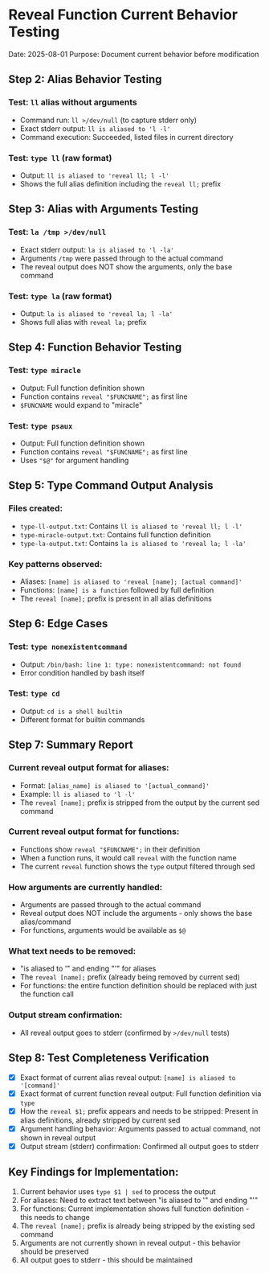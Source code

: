 # Reveal Function Current Behavior Testing
Date: 2025-08-01
Purpose: Document current behavior before modification

## Step 2: Alias Behavior Testing

### Test: `ll` alias without arguments
- Command run: `ll >/dev/null` (to capture stderr only)
- Exact stderr output: `ll is aliased to 'l -l'`
- Command execution: Succeeded, listed files in current directory

### Test: `type ll` (raw format)
- Output: `ll is aliased to 'reveal ll; l -l'`
- Shows the full alias definition including the `reveal ll;` prefix

## Step 3: Alias with Arguments Testing

### Test: `la /tmp >/dev/null`
- Exact stderr output: `la is aliased to 'l -la'`
- Arguments `/tmp` were passed through to the actual command
- The reveal output does NOT show the arguments, only the base command

### Test: `type la` (raw format)
- Output: `la is aliased to 'reveal la; l -la'`
- Shows full alias with `reveal la;` prefix

## Step 4: Function Behavior Testing

### Test: `type miracle`
- Output: Full function definition shown
- Function contains `reveal "$FUNCNAME";` as first line
- `$FUNCNAME` would expand to "miracle"

### Test: `type psaux`  
- Output: Full function definition shown
- Function contains `reveal "$FUNCNAME";` as first line
- Uses `"$@"` for argument handling

## Step 5: Type Command Output Analysis

### Files created:
- `type-ll-output.txt`: Contains `ll is aliased to 'reveal ll; l -l'`
- `type-miracle-output.txt`: Contains full function definition
- `type-la-output.txt`: Contains `la is aliased to 'reveal la; l -la'`

### Key patterns observed:
- Aliases: `[name] is aliased to 'reveal [name]; [actual command]'`
- Functions: `[name] is a function` followed by full definition
- The `reveal [name];` prefix is present in all alias definitions

## Step 6: Edge Cases

### Test: `type nonexistentcommand`
- Output: `/bin/bash: line 1: type: nonexistentcommand: not found`
- Error condition handled by bash itself

### Test: `type cd`
- Output: `cd is a shell builtin`
- Different format for builtin commands

## Step 7: Summary Report

### Current reveal output format for aliases:
- Format: `[alias_name] is aliased to '[actual_command]'`
- Example: `ll is aliased to 'l -l'`
- The `reveal [name];` prefix is stripped from the output by the current sed command

### Current reveal output format for functions:
- Functions show `reveal "$FUNCNAME";` in their definition
- When a function runs, it would call `reveal` with the function name
- The current `reveal` function shows the `type` output filtered through sed

### How arguments are currently handled:
- Arguments are passed through to the actual command
- Reveal output does NOT include the arguments - only shows the base alias/command
- For functions, arguments would be available as `$@`

### What text needs to be removed:
- "is aliased to '" and ending "'" for aliases
- The `reveal [name];` prefix (already being removed by current sed)
- For functions: the entire function definition should be replaced with just the function call

### Output stream confirmation:
- All reveal output goes to stderr (confirmed by `>/dev/null` tests)

## Step 8: Test Completeness Verification

- [x] Exact format of current alias reveal output: `[name] is aliased to '[command]'`
- [x] Exact format of current function reveal output: Full function definition via `type`
- [x] How the `reveal $1;` prefix appears and needs to be stripped: Present in alias definitions, already stripped by current sed
- [x] Argument handling behavior: Arguments passed to actual command, not shown in reveal output
- [x] Output stream (stderr) confirmation: Confirmed all output goes to stderr

## Key Findings for Implementation:
1. Current behavior uses `type $1 | sed` to process the output
2. For aliases: Need to extract text between "is aliased to '" and ending "'"
3. For functions: Current implementation shows full function definition - this needs to change
4. The `reveal [name];` prefix is already being stripped by the existing sed command
5. Arguments are not currently shown in reveal output - this behavior should be preserved
6. All output goes to stderr - this should be maintained